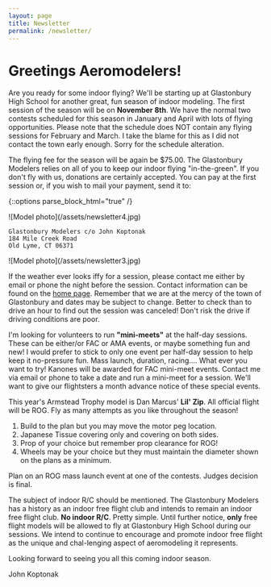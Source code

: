 ```yaml
---
layout: page
title: Newsletter
permalink: /newsletter/
---
```



Greetings Aeromodelers!
=======================

Are you ready for some indoor flying? We'll be starting up at Glastonbury High School for another
great, fun season of indoor modeling. The first session of the season  will be on **November 8th**.
We have the normal two contests scheduled for this season in January and April with lots of
flying opportunities.
Please note that the schedule does NOT contain any flying sessions for February and March.
I take the blame for this as I did not contact the town early enough. Sorry for the schedule
alteration.

The flying fee for the season will be again be $75.00. The Glastonbury Modelers relies
on all of you to keep our indoor flying "in-the-green". If you don't fly with us,
donations are certainly accepted. You can pay at the first session or, if you wish to
mail your payment, send it to:

{::options parse_block_html="true" /}

<div id="pleft">
![Model photo](/assets/newsletter4.jpg)
</div>

<div id="pleft">

    Glastonbury Modelers c/o John Koptonak
    184 Mile Creek Road
    Old Lyme, CT 06371

</div>

<div id="pleft">
![Model photo](/assets/newsletter3.jpg)
</div>
 
<div class="clear">
</div>

If the weather ever looks iffy for a session, please contact me either by email
or phone the night before the session. Contact information  can be found on
the [home page](/).
Remember that we are at the mercy of the
town of Glastonbury and dates may be subject to change. Better to check
than to drive an hour to find out the session was canceled! Don't
risk the drive if driving conditions are poor.

I'm looking for volunteers to run **"mini-meets"** at the half-day sessions.
These can be either/or FAC or AMA events, or maybe something fun and new!
I would prefer to stick to only one event per half-day session to help
keep it no-pressure fun. Mass launch, duration, racing.... What ever you
want to try! Kanones will be awarded for FAC mini-meet events. Contact
me via email or phone to take a date and run a mini-meet for a session.
We'll want to give our flightsters a month advance notice of these special events.

This year's Armstead Trophy model is Dan Marcus' **Lil' Zip**. All official
flight will be ROG. Fly as many attempts as you like throughout the season!

1. Build to the plan but you may move the motor peg location.
2. Japanese Tissue covering only and covering on both sides.
3. Prop of your choice but remember prop clearance for ROG!
4. Wheels may be your choice but they must maintain the diameter shown on the plans as a minimum.

Plan on an ROG mass launch event at one of the contests. Judges decision is final.

The subject of indoor R/C should be mentioned. The Glastonbury Modelers
has a history as an indoor free flight club and intends to remain an
indoor free flight club. **No indoor R/C**. Pretty simple. Until further
notice, **only** free flight models will be allowed to fly at Glastonbury
High School during our sessions. We intend to continue to encourage
and promote indoor free flight as the unique and chal-lenging aspect
of aeromodeling it represents.

Looking forward to seeing you all this coming indoor season.

John Koptonak
